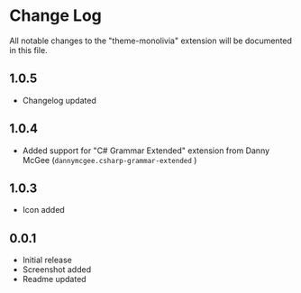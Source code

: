 # Change Log
All notable changes to the "theme-monolivia" extension will be documented in this file.


## 1.0.5
- Changelog updated

## 1.0.4
- Added support for "C# Grammar Extended" extension from Danny McGee (`dannymcgee.csharp-grammar-extended` )

## 1.0.3
- Icon added

## 0.0.1
- Initial release
- Screenshot added
- Readme updated